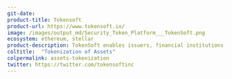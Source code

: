 ```yaml
---
git-date: 
product-title: Tokensoft
product-url: https://www.tokensoft.io/
image: /images/output_md/Security_Token_Platform___TokenSoft.png
ecosystem: ethereum, stellar
product-description: TokenSoft enables issuers, financial institutions, broker-dealers, real estate companies, and funds to meet compliance requirements for digital securities on the blockchain at issuance, distribution, and transfer.
coltitle:  "Tokenization of Assets"
colpermalink: assets-tokenization
twitter: https://twitter.com/tokensoftinc
---
```

